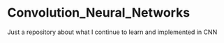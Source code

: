 # Convolution_Neural_Networks
Just a repository about what I continue to learn and implemented in CNN
